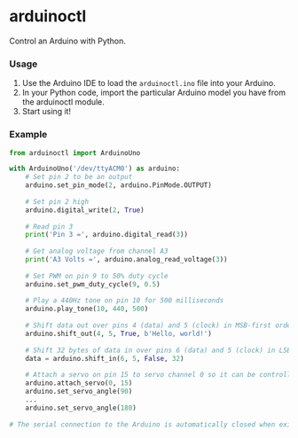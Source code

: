# arduinoctl
Control an Arduino with Python.

### Usage
1. Use the Arduino IDE to load the `arduinoctl.ino` file into your Arduino.
2. In your Python code, import the particular Arduino model you have from the arduinoctl module.
3. Start using it!

### Example
```python
from arduinoctl import ArduinoUno

with ArduinoUno('/dev/ttyACM0') as arduino:
    # Set pin 2 to be an output
    arduino.set_pin_mode(2, arduino.PinMode.OUTPUT)
    
    # Set pin 2 high
    arduino.digital_write(2, True)
    
    # Read pin 3
    print('Pin 3 =', arduino.digital_read(3))
    
    # Get analog voltage from channel A3
    print('A3 Volts =', arduino.analog_read_voltage(3))
    
    # Set PWM on pin 9 to 50% duty cycle
    arduino.set_pwm_duty_cycle(9, 0.5)
    
    # Play a 440Hz tone on pin 10 for 500 milliseconds
    arduino.play_tone(10, 440, 500)
    
    # Shift data out over pins 4 (data) and 5 (clock) in MSB-first order
    arduino.shift_out(4, 5, True, b'Hello, world!')
    
    # Shift 32 bytes of data in over pins 6 (data) and 5 (clock) in LSB-first order
    data = arduino.shift_in(6, 5, False, 32)
    
    # Attach a servo on pin 15 to servo channel 0 so it can be controlled
    arduino.attach_servo(0, 15)
    arduino.set_servo_angle(90)
    ...
    arduino.set_servo_angle(180)
    
# The serial connection to the Arduino is automatically closed when exiting the `with` block
```
